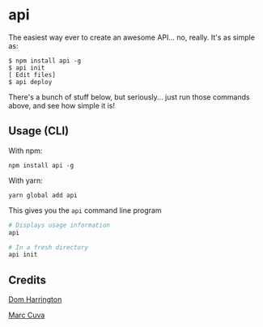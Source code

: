 # api

The easiest way ever to create an awesome API... no, really. It's as simple as:

```shell
$ npm install api -g
$ api init
[ Edit files]
$ api deploy
```

There's a bunch of stuff below, but seriously... just run those commands above, and see how simple it is!

## Usage (CLI)

With npm:
```
npm install api -g
```

With yarn:
```
yarn global add api
```

This gives you the `api` command line program

```sh
# Displays usage information
api

# In a fresh directory
api init
```

## Credits
[Dom Harrington](https://github.com/domharrington)

[Marc Cuva](https://github.com/mjcuva)
